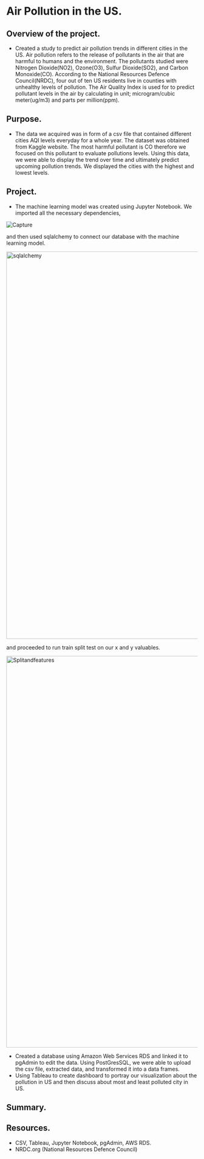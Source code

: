# Air Pollution in the US. 
## Overview of the project.
- Created a study to predict air pollution trends in different cities in the US. Air pollution refers to the release of pollutants in the air that are harmful to humans and the environment. The pollutants studied were Nitrogen Dioxide(NO2), Ozone(O3), Sulfur Dioxide(SO2), and Carbon Monoxide(CO). According to the National Resources Defence Council(NRDC), four out of ten US residents live in counties with unhealthy levels of pollution. The Air Quality Index is used for to predict pollutant levels in the air by calculating in unit; microgram/cubic meter(ug/m3) and parts per million(ppm). 

## Purpose.
- The data we acquired was in form of a csv file that contained different cities AQI levels everyday for a whole year. The dataset was obtained from Kaggle website. The most harmful pollutant is CO therefore we focused on this pollutant to evaluate pollutions levels. Using this data, we were able to display the trend over time and ultimately predict upcoming pollution trends. We displayed the cities with the highest and lowest levels. 

## Project.
- The machine learning model was created using Jupyter Notebook. We imported all the necessary dependencies,

![Capture](https://user-images.githubusercontent.com/83738699/142089716-e81a983a-2caa-4bcb-a9b9-498fa6e0c778.PNG)

  and then used sqlalchemy to connect our database with the machine learning model.
  
 <img width="1018" alt="sqlalchemy" src="https://user-images.githubusercontent.com/25447945/141702659-af22c579-5b86-4819-b478-40c89e23a7e8.png">
 
  and proceeded to run train split test on our x and y valuables. 
  
  <img width="1029" alt="Splitandfeatures" src="https://user-images.githubusercontent.com/25447945/141702697-c90e64d6-05ff-4e20-a699-2ea2fb9e4a35.png">
  
- Created a database using Amazon Web Services RDS and linked it to pgAdmin to edit the data. Using PostGresSQL, we were able to upload the csv file, extracted data, and           transformed it into a data frames. 
- Using Tableau to create dashboard to portray our visualization about the pollution in US and then discuss about most and least polluted city in US. 


## Summary.







## Resources.
- CSV, Tableau, Jupyter Notebook, pgAdmin, AWS RDS.
- NRDC.org (National Resources Defence Council)

